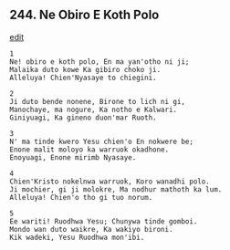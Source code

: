 
## 244.  Ne Obiro E Koth Polo
[edit](https://docs.google.com/document/d/1YTFXbRy45N2oL9g1zl6ABLTLtA2WBd9M/edit?mode=html)



    1
    Ne! obiro e koth polo, En ma yan'otho ni ji;
    Malaika duto kowe Ka gibiro choko ji.
    Alleluya! Chien'Nyasaye to chiegini.

    2
    Ji duto bende nonene, Birone to lich ni gi,
    Manochaye, ma nogure, Ka notho e Kalwari.
    Giniyuagi, Ka gineno duon'mar Ruoth.

    3
    N' ma tinde kwero Yesu chien'o En nokwere be;
    Enone malit moloyo ka warruok okadhone.
    Enoyuagi, Enone mirimb Nyasaye.

    4
    Chien'Kristo nokelnwa warruok, Koro wanadhi polo.
    Ji mochier, gi ji molokre, Ma nodhur mathoth ka lum.
    Alleluya! Chien'o tho gi tuo norum.

    5
    Ee wariti! Ruodhwa Yesu; Chunywa tinde gomboi.
    Mondo wan duto waikre, Ka wakiyo bironi.
    Kik wadeki, Yesu Ruodhwa mon'ibi.


